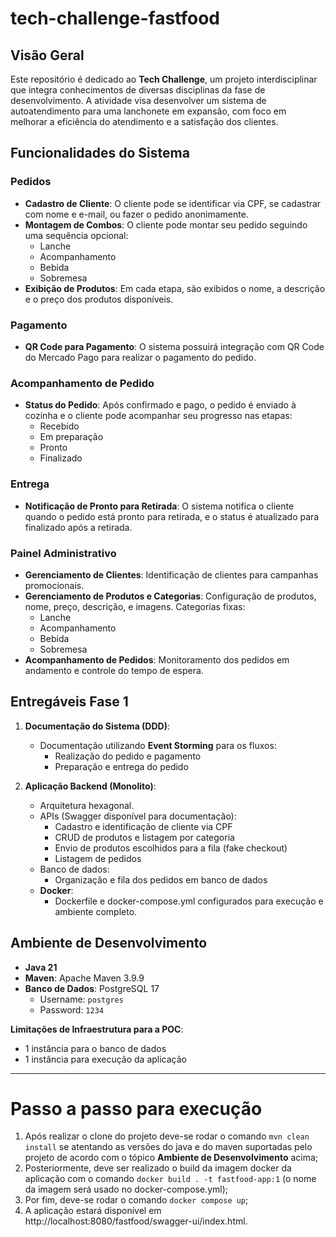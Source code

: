 # tech-challenge-fastfood

## Visão Geral
Este repositório é dedicado ao **Tech Challenge**, um projeto interdisciplinar que integra conhecimentos de diversas disciplinas da fase de desenvolvimento. A atividade visa desenvolver um sistema de autoatendimento para uma lanchonete em expansão, com foco em melhorar a eficiência do atendimento e a satisfação dos clientes.

## Funcionalidades do Sistema

### Pedidos
- **Cadastro de Cliente**: O cliente pode se identificar via CPF, se cadastrar com nome e e-mail, ou fazer o pedido anonimamente.
- **Montagem de Combos**: O cliente pode montar seu pedido seguindo uma sequência opcional:
    - Lanche
    - Acompanhamento
    - Bebida
    - Sobremesa
- **Exibição de Produtos**: Em cada etapa, são exibidos o nome, a descrição e o preço dos produtos disponíveis.

### Pagamento
- **QR Code para Pagamento**: O sistema possuirá integração com QR Code do Mercado Pago para realizar o pagamento do pedido.

### Acompanhamento de Pedido
- **Status do Pedido**: Após confirmado e pago, o pedido é enviado à cozinha e o cliente pode acompanhar seu progresso nas etapas:
    - Recebido
    - Em preparação
    - Pronto
    - Finalizado

### Entrega
- **Notificação de Pronto para Retirada**: O sistema notifica o cliente quando o pedido está pronto para retirada, e o status é atualizado para finalizado após a retirada.

### Painel Administrativo
- **Gerenciamento de Clientes**: Identificação de clientes para campanhas promocionais.
- **Gerenciamento de Produtos e Categorias**: Configuração de produtos, nome, preço, descrição, e imagens. Categorias fixas:
    - Lanche
    - Acompanhamento
    - Bebida
    - Sobremesa
- **Acompanhamento de Pedidos**: Monitoramento dos pedidos em andamento e controle do tempo de espera.

## Entregáveis Fase 1

1. **Documentação do Sistema (DDD)**:
    - Documentação utilizando **Event Storming** para os fluxos:
        - Realização do pedido e pagamento
        - Preparação e entrega do pedido

2. **Aplicação Backend (Monolito)**:
    - Arquitetura hexagonal.
    - APIs (Swagger disponível para documentação):
        - Cadastro e identificação de cliente via CPF
        - CRUD de produtos e listagem por categoria
        - Envio de produtos escolhidos para a fila (fake checkout)
        - Listagem de pedidos
    - Banco de dados:
        - Organização e fila dos pedidos em banco de dados
    - **Docker**:
        - Dockerfile e docker-compose.yml configurados para execução e ambiente completo.

## Ambiente de Desenvolvimento

- **Java 21**
- **Maven**: Apache Maven 3.9.9
- **Banco de Dados**: PostgreSQL 17
    - Username: `postgres`
    - Password: `1234`

**Limitações de Infraestrutura para a POC**:
- 1 instância para o banco de dados
- 1 instância para execução da aplicação

---

# Passo a passo para execução

1. Após realizar o clone do projeto deve-se rodar o comando `mvn clean install` se atentando as versões do java e do maven suportadas pelo projeto de acordo com o tópico **Ambiente de Desenvolvimento** acima;
2. Posteriormente, deve ser realizado o build da imagem docker da aplicação com o comando `docker build . -t fastfood-app:1` (o nome da imagem será usado no docker-compose.yml);
3. Por fim, deve-se rodar o comando `docker compose up`;
4. A aplicação estará disponível em http://localhost:8080/fastfood/swagger-ui/index.html.
